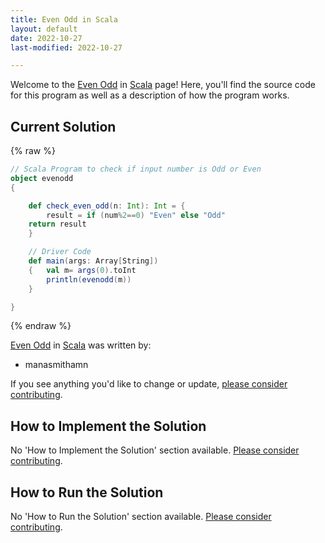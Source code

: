 ```yaml
---
title: Even Odd in Scala
layout: default
date: 2022-10-27
last-modified: 2022-10-27

---
```


Welcome to the [Even Odd](https://sampleprograms.io/projects/even-odd) in [Scala](https://sampleprograms.io/languages/scala) page! Here, you'll find the source code for this program as well as a description of how the program works.

## Current Solution

{% raw %}

```scala
// Scala Program to check if input number is Odd or Even
object evenodd 
{ 

    def check_even_odd(n: Int): Int = { 
        result = if (num%2==0) "Even" else "Odd"
    return result
    } 

    // Driver Code 
    def main(args: Array[String]) 
    {   val m= args(0).toInt
        println(evenodd(m)) 
    } 

}
```

{% endraw %}

[Even Odd](https://sampleprograms.io/projects/even-odd) in [Scala](https://sampleprograms.io/languages/scala) was written by:

- manasmithamn

If you see anything you'd like to change or update, [please consider contributing](https://github.com/TheRenegadeCoder/sample-programs).

## How to Implement the Solution

No 'How to Implement the Solution' section available. [Please consider contributing](https://github.com/TheRenegadeCoder/sample-programs-website).

## How to Run the Solution

No 'How to Run the Solution' section available. [Please consider contributing](https://github.com/TheRenegadeCoder/sample-programs-website).